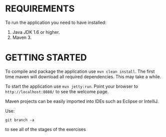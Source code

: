 # REQUIREMENTS

To run the application you need to have installed:

1. Java JDK 1.6 or higher.
2. Maven 3.

# GETTING STARTED

To compile and package the application use `mvn clean install`. The first time maven will download all required dependencies. This may take a while.

To start the application use `mvn jetty:run`. Point your browser to `http://localhost:8080/` to see the welcome page.

Maven projects can be easily imported into IDEs such as Eclipse or IntelliJ.

Use:

    git branch -a

to see all of the stages of the exercises
